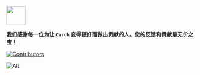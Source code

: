 <img src="https://cdn-icons-png.flaticon.com/128/4587/4587595.png" width="50" />

**我们感谢每一位为让 `Carch` 变得更好而做出贡献的人。您的反馈和贡献是无价之宝！**

[![Contributors](https://contrib.rocks/image?repo=harilvfs/carch)](https://github.com/harilvfs/carch/graphs/contributors)

![Alt](https://repobeats.axiom.co/api/embed/4d5c2488d768e7beee43c843c179917fe2a2bca1.svg)